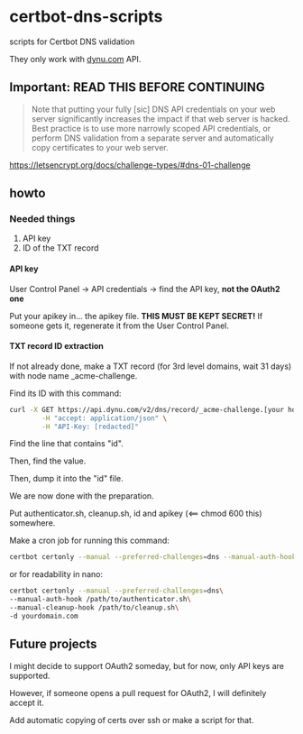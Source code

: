# certbot-dns-scripts
scripts for Certbot DNS validation

They only work with [dynu.com](dynu.com) API.
## Important: READ THIS BEFORE CONTINUING
> Note that putting your fully \[sic\] DNS API credentials on your web server significantly increases the impact if that web server is hacked. Best practice is to use more narrowly scoped API credentials, or perform DNS validation from a separate server and automatically copy certificates to your web server.

https://letsencrypt.org/docs/challenge-types/#dns-01-challenge

## howto
### Needed things
1. API key
2. ID of the TXT record

#### API key

User Control Panel -> API credentials -> find the API key, **not the OAuth2 one**

Put your apikey in... the apikey file. **THIS MUST BE KEPT SECRET!** If someone gets it, regenerate it from the User Control Panel.
#### TXT record ID extraction

If not already done, make a TXT record (for 3rd level domains, wait 31 days) with node name _acme-challenge.

Find its ID with this command: 

```bash 
curl -X GET https://api.dynu.com/v2/dns/record/_acme-challenge.[your hostname].com\?recordType\=TXT\
        -H "accept: application/json" \
        -H "API-Key: [redacted]"
```
Find the line that contains "id".

Then, find the value.

Then, dump it into the "id" file.

We are now done with the preparation.

Put authenticator.sh, cleanup.sh, id and apikey (<== chmod 600 this) somewhere. 

Make a cron job for running this command:

```bash
certbot certonly --manual --preferred-challenges=dns --manual-auth-hook /path/to/authenticator.sh --manual-cleanup-hook /path/to/cleanup.sh -d yourdomain.com
```

or for readability in nano:

```bash
certbot certonly --manual --preferred-challenges=dns\
--manual-auth-hook /path/to/authenticator.sh\
--manual-cleanup-hook /path/to/cleanup.sh\
-d yourdomain.com
```

## Future projects
I might decide to support OAuth2 someday, but for now, only API keys are supported.

However, if someone opens a pull request for OAuth2, I will definitely accept it.


Add automatic copying of certs over ssh or make a script for that.
